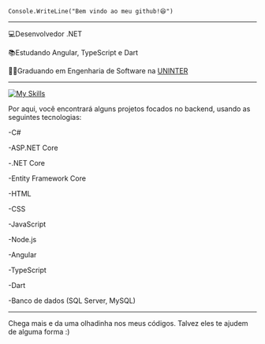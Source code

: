 <code>Console.WriteLine("Bem vindo ao meu github!😆")</code>
<hr>

<p>💻Desenvolvedor .NET </p>
<p>📚Estudando Angular, TypeScript e Dart</p>
<p>👨‍💻Graduando em Engenharia de Software na <a href="https://www.uninter.com/" target="blank_">UNINTER</a></p>

<hr>

[![My Skills](https://skillicons.dev/icons?i=cs,dotnet,js,html,css,nodejs,angular,ts,dart,mysql)](https://skillicons.dev)

Por aqui, você encontrará alguns projetos focados no backend, usando as seguintes tecnologias:
<p>-C#</p> 
<p>-ASP.NET Core</p>
<p>-.NET Core</p> 
<p>-Entity Framework Core</p>
<p>-HTML</p>
<p>-CSS</p>
<p>-JavaScript</p>
<p>-Node.js</p>
<p>-Angular</p>
<p>-TypeScript</p>
<p>-Dart</p>
<p>-Banco de dados (SQL Server, MySQL)</p>

<hr>


Chega mais e da uma olhadinha nos meus códigos. Talvez eles te ajudem de alguma forma :)
